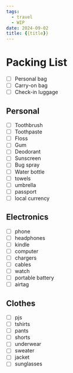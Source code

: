 ```yaml
---
tags:
  - travel
  - WIP
date: 2024-09-02
title: {{title}}
---
```


# Packing  List

- [ ] Personal bag
- [ ] Carry-on bag
- [ ] Check-in luggage

## Personal

- [ ] Toothbrush
- [ ] Toothpaste
- [ ] Floss
- [ ] Gum
- [ ] Deodorant
- [ ] Sunscreen
- [ ] Bug spray
- [ ] Water bottle
- [ ] towels
- [ ] umbrella
- [ ] passport
- [ ] local currency

## Electronics

- [ ] phone
- [ ] headphones
- [ ] kindle
- [ ] computer
- [ ] chargers
- [ ] cables
- [ ] watch
- [ ] portable battery
- [ ] airtag

## Clothes

- [ ] pjs
- [ ] tshirts
- [ ] pants
- [ ] shorts
- [ ] underwear
- [ ] sweater
- [ ] jacket
- [ ] sunglasses